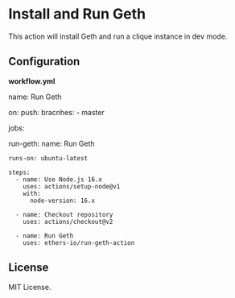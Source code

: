 Install and Run Geth
====================

This action will install Geth and run a clique instance
in dev mode.

Configuration
-------------

**workflow.yml**

name: Run Geth

on:
  push:
    bracnhes:
      - master

jobs:

  run-geth:
    name: Run Geth

    runs-on: ubuntu-latest

    steps:
      - name: Use Node.js 16.x
        uses: actions/setup-node@v1
        with:
          node-version: 16.x

      - name: Checkout repository
        uses: actions/checkout@v2

      - name: Run Geth
        uses: ethers-io/run-geth-action

        
License
-------

MIT License.
